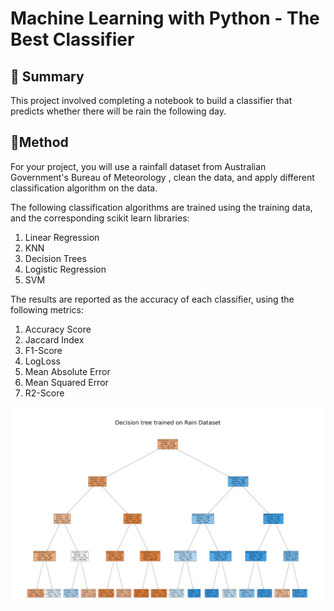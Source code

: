 # Machine Learning with Python - The Best Classifier

## 📄 Summary
This project involved completing a notebook to build a classifier that predicts whether there will be rain the following day.

## 📝Method
For your project, you will use a rainfall dataset from Australian Government's Bureau of Meteorology , clean the data, and apply different classification algorithm on the data.  

The following classification algorithms are trained using the training data, and the corresponding scikit learn libraries:

1. Linear Regression
2. KNN
3. Decision Trees
4. Logistic Regression
5. SVM

The results are reported as the accuracy of each classifier, using the following metrics:
1. Accuracy Score
2. Jaccard Index
3. F1-Score
4. LogLoss
5. Mean Absolute Error
6. Mean Squared Error
7. R2-Score

![project_decision_tree.png](../Images/project_decision_tree.png)
